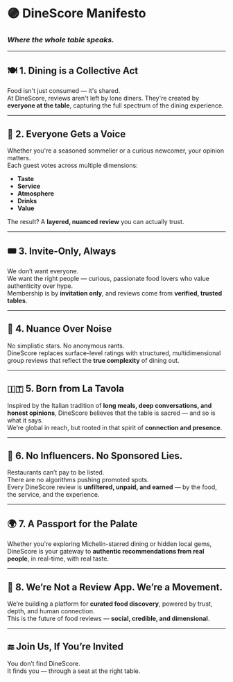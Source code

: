# 🟣 DineScore Manifesto  
### *Where the whole table speaks.*

---

## 🍽️ 1. Dining is a Collective Act  
Food isn't just consumed — it's shared.  
At DineScore, reviews aren't left by lone diners. They're created by **everyone at the table**, capturing the full spectrum of the dining experience.

---

## 👥 2. Everyone Gets a Voice  
Whether you're a seasoned sommelier or a curious newcomer, your opinion matters.  
Each guest votes across multiple dimensions:  
- **Taste**  
- **Service**  
- **Atmosphere**  
- **Drinks**  
- **Value**

The result? A **layered, nuanced review** you can actually trust.

---

## 🎟️ 3. Invite-Only, Always  
We don’t want everyone.  
We want the right people — curious, passionate food lovers who value authenticity over hype.  
Membership is by **invitation only**, and reviews come from **verified, trusted tables**.

---

## 🧭 4. Nuance Over Noise  
No simplistic stars. No anonymous rants.  
DineScore replaces surface-level ratings with structured, multidimensional group reviews that reflect the **true complexity** of dining out.

---

## 🇮🇹 5. Born from La Tavola  
Inspired by the Italian tradition of **long meals, deep conversations, and honest opinions**, DineScore believes that the table is sacred — and so is what it says.  
We’re global in reach, but rooted in that spirit of **connection and presence**.

---

## 🚫 6. No Influencers. No Sponsored Lies.  
Restaurants can’t pay to be listed.  
There are no algorithms pushing promoted spots.  
Every DineScore review is **unfiltered, unpaid, and earned** — by the food, the service, and the experience.

---

## 🌍 7. A Passport for the Palate  
Whether you're exploring Michelin-starred dining or hidden local gems, DineScore is your gateway to **authentic recommendations from real people**, in real-time, with real taste.

---

## 🧡 8. We’re Not a Review App. We’re a Movement.  
We’re building a platform for **curated food discovery**, powered by trust, depth, and human connection.  
This is the future of food reviews — **social, credible, and dimensional**.

---

## 🔚 Join Us, If You’re Invited  
You don’t find DineScore.  
It finds you — through a seat at the right table.
